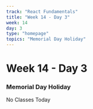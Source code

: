 ```yaml
---
track: "React Fundamentals"
title: "Week 14 - Day 3"
week: 14
day: 3
type: "homepage"
topics: "Memorial Day Holiday"
---
```


# Week 14 - Day 3

### Memorial Day Holiday

No Classes Today
